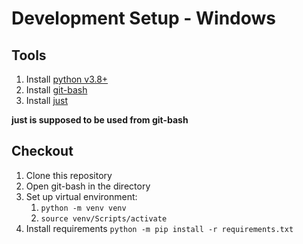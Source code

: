 # Development Setup - Windows

## Tools

1. Install  [python v3.8+](https://www.python.org/downloads/)
1. Install  [git-bash](https://git-scm.com/downloads)
1. Install [just](https://github.com/casey/just)

**just is supposed to be used from git-bash**

## Checkout

1. Clone this repository
1. Open git-bash in the directory
1. Set up virtual environment:
    1. `python -m venv venv`
    1. `source venv/Scripts/activate`
1. Install requirements `python -m pip install -r requirements.txt`
